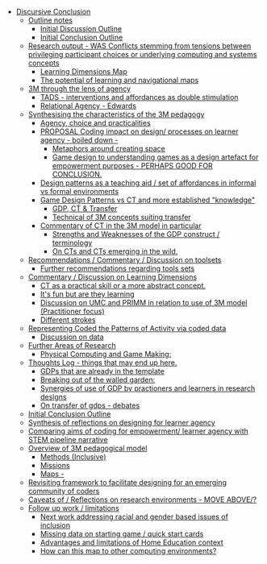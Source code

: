 -   [Discursive Conclusion](#discursive-conclusion)
    -   [Outline notes](#outline-notes)
        -   [Initial Discussion Outline](#initial-discussion-outline)
        -   [Initial Conclusion Outline](#initial-conclusion-outline)
    -   [Research output - WAS Conflicts stemming from tensions between
        privileging participant choices or underlying computing and
        systems
        concepts](#research-output---was-conflicts-stemming-from-tensions-between-privileging-participant-choices-or-underlying-computing-and-systems-concepts)
        -   [Learning Dimensions Map](#learning-dimensions-map)
        -   [The potential of learning and navigational
            maps](#the-potential-of-learning-and-navigational-maps)
    -   [3M through the lens of agency](#m-through-the-lens-of-agency)
        -   [TADS - interventions and affordances as double
            stimulation](#tads---interventions-and-affordances-as-double-stimulation)
        -   [Relational Agency - Edwards](#relational-agency---edwards)
    -   [Synthesising the characteristics of the 3M
        pedagogy](#synthesising-the-characteristics-of-the-3m-pedagogy)
        -   [Agency, choice and
            practicalities](#agency-choice-and-practicalities)
        -   [PROPOSAL Coding impact on design/ processes on learner
            agency - boiled down
            -](#proposal-coding-impact-on-design-processes-on-learner-agency---boiled-down--)
            -   [Metaphors around creating
                space](#metaphors-around-creating-space)
            -   [Game design to understanding games as a design artefact
                for empowerment purposes - PERHAPS GOOD FOR
                CONCLUSION.](#game-design-to-understanding-games-as-a-design-artefact-for-empowerment-purposes---perhaps-good-for-conclusion.)
        -   [Design patterns as a teaching aid / set of affordances in
            informal vs formal
            environments](#design-patterns-as-a-teaching-aid-set-of-affordances-in-informal-vs-formal-environments)
        -   [Game Design Patterns vs CT and more established
            "knowledge"](#game-design-patterns-vs-ct-and-more-established-knowledge)
            -   [GDP, CT & Transfer](#gdp-ct-transfer)
            -   [Technical of 3M concepts suiting
                transfer](#technical-of-3m-concepts-suiting-transfer)
        -   [Commentary of CT in the 3M model in
            particular](#commentary-of-ct-in-the-3m-model-in-particular)
            -   [Strengths and Weaknesses of the GDP construct /
                terminology](#strengths-and-weaknesses-of-the-gdp-construct-terminology)
            -   [On CTs and CTs emerging in the
                wild.](#on-cts-and-cts-emerging-in-the-wild.)
    -   [Recommendations / Commentary / Discussion on
        toolsets](#recommendations-commentary-discussion-on-toolsets)
        -   [Further recommendations regarding tools
            sets](#further-recommendations-regarding-tools-sets)
    -   [Commentary / Discussion on Learning
        Dimensions](#commentary-discussion-on-learning-dimensions)
        -   [CT as a practical skill or a more abstract
            concept.](#ct-as-a-practical-skill-or-a-more-abstract-concept.)
        -   [It's fun but are they
            learning](#its-fun-but-are-they-learning)
        -   [Discussion on UMC and PRIMM in relation to use of 3M model
            (Practitioner
            focus)](#discussion-on-umc-and-primm-in-relation-to-use-of-3m-model-practitioner-focus)
        -   [Different strokes](#different-strokes)
    -   [Representing Coded the Patterns of Activity via coded
        data](#representing-coded-the-patterns-of-activity-via-coded-data)
        -   [Discussion on data](#discussion-on-data)
    -   [Further Areas of Research](#further-areas-of-research)
        -   [Physical Computing and Game
            Making:](#physical-computing-and-game-making)
    -   [Thoughts Log - things that may end up
        here.](#thoughts-log---things-that-may-end-up-here.)
        -   [GDPs that are already in the
            template](#gdps-that-are-already-in-the-template)
        -   [Breaking out of the walled
            garden:](#breaking-out-of-the-walled-garden)
        -   [Synergies of use of GDP by practioners and learners in
            research
            designs](#synergies-of-use-of-gdp-by-practioners-and-learners-in-research-designs)
        -   [On transfer of gdps -
            debates](#on-transfer-of-gdps---debates)
    -   [Initial Conclusion Outline](#initial-conclusion-outline-1)
    -   [Synthesis of reflections on designing for learner
        agency](#synthesis-of-reflections-on-designing-for-learner-agency)
    -   [Comparing aims of coding for empowerment/ learner agency with
        STEM pipeline
        narrative](#comparing-aims-of-coding-for-empowerment-learner-agency-with-stem-pipeline-narrative)
    -   [Overview of 3M pedagogical
        model](#overview-of-3m-pedagogical-model)
        -   [Methods (Inclusive)](#methods-inclusive)
        -   [Missions](#missions)
        -   [Maps -](#maps--)
    -   [Revisiting framework to facilitate designing for an emerging
        community of
        coders](#revisiting-framework-to-facilitate-designing-for-an-emerging-community-of-coders)
    -   [Caveats of / Reflections on research environments - MOVE
        ABOVE/?](#caveats-of-reflections-on-research-environments---move-above)
    -   [Follow up work / limitations](#follow-up-work-limitations)
        -   [Next work addressing racial and gender based issues of
            inclusion](#next-work-addressing-racial-and-gender-based-issues-of-inclusion)
        -   [Missing data on starting game / quick start
            cards](#missing-data-on-starting-game-quick-start-cards)
        -   [Advantages and limitations of Home Education
            context](#advantages-and-limitations-of-home-education-context)
        -   [How can this map to other computing
            environments?](#how-can-this-map-to-other-computing-environments)
